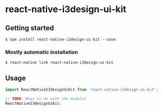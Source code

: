 # react-native-i3design-ui-kit

## Getting started

`$ npm install react-native-i3design-ui-kit --save`

### Mostly automatic installation

`$ react-native link react-native-i3design-ui-kit`

## Usage
```javascript
import ReactNativeI3designUiKit from 'react-native-i3design-ui-kit';

// TODO: What to do with the module?
ReactNativeI3designUiKit;
```
